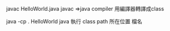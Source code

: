 javac HelloWorld.java
javac =>java compiler 用編譯器轉譯成class

java -cp . HelloWorld
java 執行 class path 所在位置 檔名